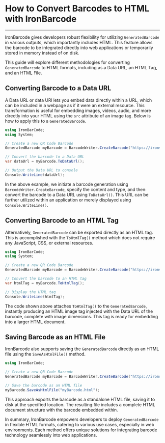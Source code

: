 # How to Convert Barcodes to HTML with IronBarcode

---

IronBarcode gives developers robust flexibility for utilizing `GeneratedBarcode` in various outputs, which importantly includes HTML. This feature allows the barcode to be integrated directly into web applications or temporarily stored in memory instead of on disk.

This guide will explore different methodologies for converting `GeneratedBarcode` to HTML formats, including as a Data URL, an HTML Tag, and an HTML File.

## Converting Barcode to a Data URL

A Data URL or data URI lets you embed data directly within a URL, which can be included in a webpage as if it were an external resource. This transformation is useful for embedding images, videos, audio, and more directly into your HTML using the `src` attribute of an image tag. Below is how to apply this to a `GeneratedBarcode`.

```cs
using IronBarCode;
using System;

// Create a new QR Code Barcode
GeneratedBarcode myBarcode = BarcodeWriter.CreateBarcode("https://ironsoftware.com/csharp/barcode/", BarcodeEncoding.QRCode);

// Convert the barcode to a Data URL
var dataUrl = myBarcode.ToDataUrl();

// Output the Data URL to console
Console.WriteLine(dataUrl);
```

In the above example, we initiate a barcode generation using `BarcodeWriter.CreateBarcode`, specify the content and type, and then convert the barcode to a Data URL using `ToDataUrl()`. This URL can be further utilized within an application or merely displayed using `Console.WriteLine()`.

## Converting Barcode to an HTML Tag

Alternatively, `GeneratedBarcode` can be exported directly as an HTML tag. This is accomplished with the `ToHtmlTag()` method which does not require any JavaScript, CSS, or external resources.

```cs
using IronBarCode;
using System;

// Create a new QR Code Barcode
GeneratedBarcode myBarcode = BarcodeWriter.CreateBarcode("https://ironsoftware.com/csharp/barcode/", BarcodeEncoding.QRCode);

// Convert the barcode to an HTML tag
var htmlTag = myBarcode.ToHtmlTag();

// Display the HTML tag
Console.WriteLine(htmlTag);
```

The code shown above attaches `ToHtmlTag()` to the `GeneratedBarcode`, instantly producing an HTML image tag injected with the Data URL of the barcode, complete with image dimensions. This tag is ready for embedding into a larger HTML document.

## Saving Barcode as an HTML File

IronBarcode also supports saving the `GeneratedBarcode` directly as an HTML file using the `SaveAsHtmlFile()` method.

```cs
using IronBarCode;

// Create a new QR Code Barcode
GeneratedBarcode myBarcode = BarcodeWriter.CreateBarcode("https://ironsoftware.com/csharp/barcode/", BarcodeEncoding.QRCode);

// Save the barcode as an HTML file
myBarcode.SaveAsHtmlFile("myBarcode.html");
```

This approach exports the barcode as a standalone HTML file, saving it to disk at the specified location. The resulting file includes a complete HTML document structure with the barcode embedded within.

In summary, IronBarcode empowers developers to deploy `GeneratedBarcode` in flexible HTML formats, catering to various use cases, especially in web environments. Each method offers unique solutions for integrating barcode technology seamlessly into web applications.